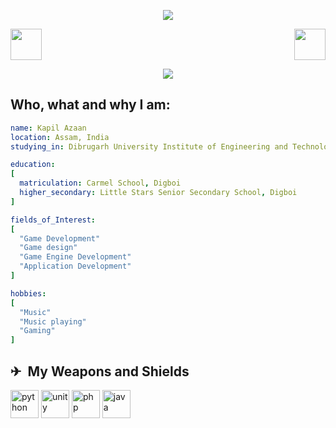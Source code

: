 <p align="center">
  <img src="https://capsule-render.vercel.app/api?type=waving&height=300&color=gradient&text=Hello%20to%20Everyone%20🤘&textBg=false&fontColor=C0C0C0&fontAlign=50&fontAlignY=37&animation=blink&stroke=000000&strokeWidth=3&desc=Code%20with%20me,%20and%20we'll%20all%20have%20our%20new%20world.%20May%20the%20Father%20of%20Coding%20guide%20you.&descAlign=50&descAlignY=60&section=header&reversal=true"/>
</p>

<a href="https://www.linkedin.com/in/kapil-azaan-6a637a289/">
  <img height="50" src="https://github.com/BlackToothGrin15/BlackToothGrin15/assets/142589193/14b88440-2e52-455c-815a-1468fd1ba42e"/>
</a>

<a href="https://www.instagram.com/plagved/">
  <img height="50" align= "right" src="https://github.com/BlackToothGrin15/BlackToothGrin15/assets/142589193/9a404401-4910-4535-be7e-c066bd2ff9fe"/>
</a>

<p align="center">
  <img src="https://media2.giphy.com/media/usXZmmgP9Z7kf39fnq/giphy.gif?cid=ecf05e47bvpt60hi6b6jzrjmb79lj04nfzrpqylz1mz6hmjw&ep=v1_gifs_search&rid=giphy.gif&ct=g"/>
</p>

<h2>Who, what and why I am:</h2>

```yaml
name: Kapil Azaan
location: Assam, India
studying_in: Dibrugarh University Institute of Engineering and Technology

education:
[
  matriculation: Carmel School, Digboi
  higher_secondary: Little Stars Senior Secondary School, Digboi
]

fields_of_Interest:
[
  "Game Development"
  "Game design"
  "Game Engine Development"
  "Application Development"
]

hobbies:
[
  "Music"
  "Music playing"
  "Gaming"
]
```

<h2> ✈ &nbsp;My Weapons and Shields</h2>
<p align="left">
<img src="https://github.com/BlackToothGrin15/BlackToothGrin15/assets/142589193/d82100e1-0123-4b0d-9166-67540ba4cd4e" alt="python" width="45" height="45"/>
<img src="https://github.com/BlackToothGrin15/BlackToothGrin15/assets/142589193/36cdd6e5-fe8a-4262-ba37-f14ed2ed5f8e" alt="unity" width="45" height="45"/>
<img src="https://github.com/BlackToothGrin15/BlackToothGrin15/assets/142589193/9cde15f9-9cd6-4452-90f3-4b9b90377103" alt="php" width="45" height="45"/>
<img src="https://github.com/BlackToothGrin15/BlackToothGrin15/assets/142589193/d34fcb64-9a1d-4ac8-8fcf-bdb0eb8f0ad3" alt="java" width="45" height="45"/>
</p>

